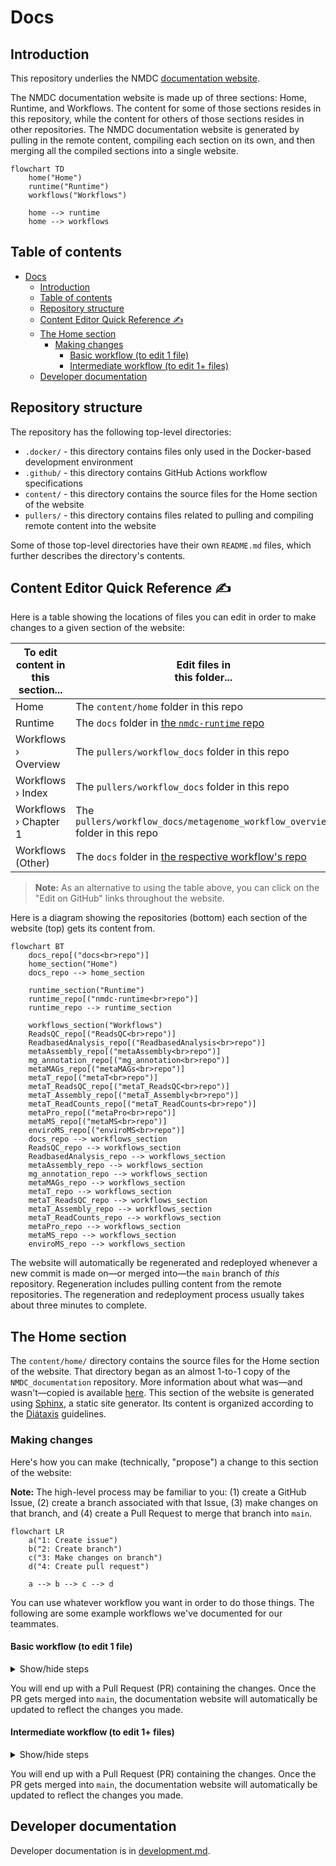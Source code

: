 # Docs

## Introduction

This repository underlies the NMDC [documentation website](https://docs.microbiomedata.org).

The NMDC documentation website is made up of three sections: Home, Runtime, and Workflows. The content for some of those
sections resides in this repository, while the content for others of those sections resides in other repositories.
The NMDC documentation website is generated by pulling in the remote content, compiling each section on its own,
and then merging all the compiled sections into a single website.

```mermaid
flowchart TD
    home("Home")
    runtime("Runtime")
    workflows("Workflows")

    home --> runtime
    home --> workflows
```

## Table of contents

<!-- TOC -->
* [Docs](#docs)
  * [Introduction](#introduction)
  * [Table of contents](#table-of-contents)
  * [Repository structure](#repository-structure)
  * [Content Editor Quick Reference ✍️](#content-editor-quick-reference-)
  * [The Home section](#the-home-section)
    * [Making changes](#making-changes)
      * [Basic workflow (to edit 1 file)](#basic-workflow-to-edit-1-file)
      * [Intermediate workflow (to edit 1+ files)](#intermediate-workflow-to-edit-1-files)
  * [Developer documentation](#developer-documentation)
<!-- TOC -->

## Repository structure

The repository has the following top-level directories:

- `.docker/` - this directory contains files only used in the Docker-based development environment
- `.github/` - this directory contains GitHub Actions workflow specifications
- `content/` - this directory contains the source files for the Home section of the website
- `pullers/` - this directory contains files related to pulling and compiling remote content into the website

Some of those top-level directories have their own `README.md` files, which further describes the directory's contents.

## Content Editor Quick Reference ✍️

Here is a table showing the locations of files you can edit in order to make changes to a given section of the website:

| To edit content in<br>this section... | Edit files in<br>this folder...                                                                               |
|---------------------------------------|---------------------------------------------------------------------------------------------------------------|
| Home                                  | The `content/home` folder in this repo                                                                        |
| Runtime                               | The `docs` folder in [the `nmdc-runtime` repo](https://github.com/microbiomedata/nmdc-runtime/tree/main/docs) |
| Workflows › Overview                  | The `pullers/workflow_docs` folder in this repo                                                               |
| Workflows › Index                     | The `pullers/workflow_docs` folder in this repo                                                               |
| Workflows › Chapter 1                 | The `pullers/workflow_docs/metagenome_workflow_overview` folder in this repo                                  |
| Workflows (Other)                     | The `docs` folder in [the respective workflow's repo](https://github.com/orgs/microbiomedata/repositories)    |

> **Note:** As an alternative to using the table above, you can click on the "Edit on GitHub" links
> throughout the website.

Here is a diagram showing the repositories (bottom) each section of the website (top) gets its content from.

```mermaid
flowchart BT
    docs_repo[("docs<br>repo")]
    home_section("Home")
    docs_repo --> home_section
    
    runtime_section("Runtime")
    runtime_repo[("nmdc-runtime<br>repo")]
    runtime_repo --> runtime_section
    
    workflows_section("Workflows")
    ReadsQC_repo[("ReadsQC<br>repo")]
    ReadbasedAnalysis_repo[("ReadbasedAnalysis<br>repo")]
    metaAssembly_repo[("metaAssembly<br>repo")]
    mg_annotation_repo[("mg_annotation<br>repo")]
    metaMAGs_repo[("metaMAGs<br>repo")]
    metaT_repo[("metaT<br>repo")]
    metaT_ReadsQC_repo[("metaT_ReadsQC<br>repo")]
    metaT_Assembly_repo[("metaT_Assembly<br>repo")]
    metaT_ReadCounts_repo[("metaT_ReadCounts<br>repo")]
    metaPro_repo[("metaPro<br>repo")]
    metaMS_repo[("metaMS<br>repo")]
    enviroMS_repo[("enviroMS<br>repo")]
    docs_repo --> workflows_section
    ReadsQC_repo --> workflows_section
    ReadbasedAnalysis_repo --> workflows_section
    metaAssembly_repo --> workflows_section
    mg_annotation_repo --> workflows_section
    metaMAGs_repo --> workflows_section
    metaT_repo --> workflows_section
    metaT_ReadsQC_repo --> workflows_section
    metaT_Assembly_repo --> workflows_section
    metaT_ReadCounts_repo --> workflows_section
    metaPro_repo --> workflows_section
    metaMS_repo --> workflows_section
    enviroMS_repo --> workflows_section
```

The website will automatically be regenerated and redeployed whenever a new commit is made on—or merged into—the `main`
branch of _this_ repository. Regeneration includes pulling content from the remote repositories. The regeneration and redeployment process usually takes about three minutes to complete.

## The Home section

The `content/home/` directory contains the source files for the Home section of the website. That directory began as an
almost 1-to-1 copy of the `NMDC_documentation` repository. More information about what was—and wasn't—copied is
available [here](./content/home/README.md).
This section of the website is generated using [Sphinx](https://www.sphinx-doc.org), a static site generator.
Its content is organized according to the [Diátaxis](https://diataxis.fr/how-to-use-diataxis/#use-diataxis-as-a-guide-not-a-plan) guidelines.

### Making changes

Here's how you can make (technically, "propose") a change to this section of the website:

**Note:** The high-level process may be familiar to you: (1) create a GitHub Issue, (2) create a branch associated
with that Issue, (3) make changes on that branch, and (4) create a Pull Request to merge that branch into `main`.

```mermaid
flowchart LR
    a("1: Create issue")
    b("2: Create branch")
    c("3: Make changes on branch")
    d("4: Create pull request")

    a --> b --> c --> d
```

You can use whatever workflow you want in order to do those things. The following are some example workflows we've
documented for our teammates.

#### Basic workflow (to edit 1 file)

<details>
  <summary>Show/hide steps</summary>

1. Create a GitHub Issue describing the issue you want to address (e.g. "`Link is broken`")
2. On GitHub, go to the file within `content/home/src` that you want to edit
3. Click the "Edit this file" button (i.e. the pencil icon button) at the upper right
4. Edit the file, making the changes you want to make
5. Click the "Commit changes..." button at the upper right
6. Customize the commit message to tell others what you did (e.g. "`Fix typo in link`")
7. Mark the bubble that says "**Create a new branch** for this commit and start a pull request"
8. (Recommended) Customize the branch name so it starts with the GitHub Issue number (e.g. `123-link-is-broken`)
9. Click "Propose changes"
10. Fill in the Pull Request form and click "Create pull request"

</details>

You will end up with a Pull Request (PR) containing the changes. Once the PR gets merged into `main`,
the documentation website will automatically be updated to reflect the changes you made.

#### Intermediate workflow (to edit 1+ files)

<details>
  <summary>Show/hide steps</summary>

1. Create a GitHub Issue describing the issue you want to address (e.g. "`Link is broken`")
2. Visit https://github.dev/microbiomedata/docs/
3. Click the branch name (e.g. `main`) at the lower left
4. Click "Create a new branch..." at the top
5. Enter a name for the branch, beginning with an issue number (e.g. `123-link-is-broken`)
6. (If prompted) Click "Switch to Branch"
7. Make changes in `content/home/src`
8. Click the "Source Control" icon in the left sidebar (3rd from the top)
9. Hover over the "Changes" heading and click the `+` icon that appears
10. Enter a commit message to tell others what you did (e.g. "`Fix typo in link`")
11. Click the "Commit & Push" button
12. Visit https://github.com/microbiomedata/docs/ and create a Pull Request for that branch

</details>

You will end up with a Pull Request (PR) containing the changes. Once the PR gets merged into `main`,
the documentation website will automatically be updated to reflect the changes you made.

## Developer documentation

Developer documentation is in [development.md](./development.md).
